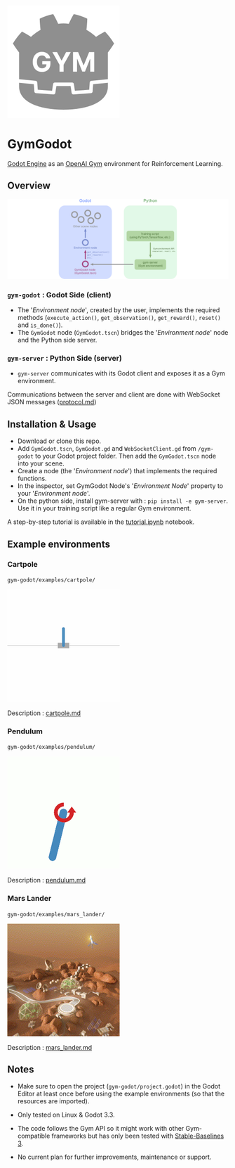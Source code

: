 ![GymGodot](gym-godot/icon.svg)

# GymGodot

[Godot Engine](https://godotengine.org/) as an [OpenAI Gym](https://github.com/openai/gym) environment for Reinforcement Learning.

## Overview

![overview](overview.svg)

### `gym-godot` : Godot Side (client)
- The '_Environment node_', created by the user, implements the required methods (`execute_action()`, `get_observation()`, `get_reward()`, `reset()` and `is_done()`).
- The `GymGodot` node (`GymGodot.tscn`) bridges the '_Environment node_' node and the Python side server.

### `gym-server` : Python Side (server)
- `gym-server` communicates with its Godot client and exposes it as a Gym environment.

Communications between the server and client are done with WebSocket JSON messages ([protocol.md](protocol.md))

## Installation & Usage

- Download or clone this repo.
- Add `GymGodot.tscn`, `GymGodot.gd` and `WebSocketClient.gd` from `/gym-godot` to your Godot project folder. Then add the `GymGodot.tscn` node into your scene.
- Create a node (the '_Environment node_') that implements the required functions.
- In the inspector, set GymGodot Node's '_Environment Node_' property to your '_Environment node_'.
- On the python side, install gym-server with : `pip install -e gym-server`. Use it in your training script like a regular Gym environment.

A step-by-step tutorial is available in the [tutorial.ipynb](gym-godot/examples/cartpole/tutorial.ipynb) notebook.

## Example environments

### Cartpole

`gym-godot/examples/cartpole/`

![cartpole](./gym-godot/examples/cartpole/notebook_images/output.gif)

Description : [cartpole.md](gym-godot/examples/cartpole/cartpole.md)

### Pendulum

`gym-godot/examples/pendulum/`

![pendulum](./gym-godot/examples/pendulum/output.gif)

Description : [pendulum.md](gym-godot/examples/pendulum/pendulum.md)

### Mars Lander

`gym-godot/examples/mars_lander/`

![mars_lander](./gym-godot/examples/mars_lander/output.gif)

Description : [mars_lander.md](gym-godot/examples/mars_lander/mars_lander.md)

## Notes

- Make sure to open the project (`gym-godot/project.godot`) in the Godot Editor at least once before using the example environments (so that the resources are imported).

- Only tested on Linux & Godot 3.3.

- The code follows the Gym API so it might work with other Gym-compatible frameworks but has only been tested with [Stable-Baselines 3](https://github.com/DLR-RM/stable-baselines3).

- No current plan for further improvements, maintenance or support.